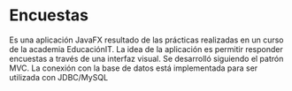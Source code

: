 # Encuestas
Es una aplicación JavaFX resultado de las prácticas realizadas en un curso de la academia EducaciónIT.
La idea de la aplicación es permitir responder encuestas a través de una interfaz visual.
Se desarrolló siguiendo el patrón MVC.
La conexión con la base de datos está implementada para ser utilizada con JDBC/MySQL
